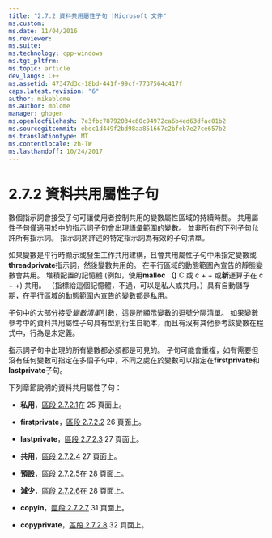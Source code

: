 ```yaml
---
title: "2.7.2 資料共用屬性子句 |Microsoft 文件"
ms.custom: 
ms.date: 11/04/2016
ms.reviewer: 
ms.suite: 
ms.technology: cpp-windows
ms.tgt_pltfrm: 
ms.topic: article
dev_langs: C++
ms.assetid: 47347d3c-18bd-441f-99cf-7737564c417f
caps.latest.revision: "6"
author: mikeblome
ms.author: mblome
manager: ghogen
ms.openlocfilehash: 7e3fbc78792034c60c94972ca6b4ed63dfac01b2
ms.sourcegitcommit: ebec1d449f2bd98aa851667c2bfeb7e27ce657b2
ms.translationtype: MT
ms.contentlocale: zh-TW
ms.lasthandoff: 10/24/2017
---
```

# <a name="272-data-sharing-attribute-clauses"></a>2.7.2 資料共用屬性子句
數個指示詞會接受子句可讓使用者控制共用的變數屬性區域的持續時間。 共用屬性子句僅適用於中的指示詞子句會出現語彙範圍的變數。 並非所有的下列子句允許所有指示詞。 指示詞將詳述的特定指示詞為有效的子句清單。  
  
 如果變數是平行時顯示或發生工作共用建構，且會共用屬性子句中未指定變數或**threadprivate**指示詞，然後變數共用的。 在平行區域的動態範圍內宣告的靜態變數會共用。 堆積配置的記憶體 (例如，使用**malloc （)** C 或 c + + 或**新**運算子在 c + +) 共用。 （指標給這個記憶體，不過，可以是私人或共用。）具有自動儲存期，在平行區域的動態範圍內宣告的變數都是私用。  
  
 子句中的大部分接受*變數清單*引數，這是所顯示變數的逗號分隔清單。 如果變數參考中的資料共用屬性子句具有型別衍生自範本，而且有沒有其他參考該變數在程式中，行為是未定義。  
  
 指示詞子句中出現的所有變數都必須都是可見的。 子句可能會重複，如有需要但沒有任何變數可指定在多個子句中，不同之處在於變數可以指定在**firstprivate**和**lastprivate**子句。  
  
 下列章節說明的資料共用屬性子句：  
  
-   **私用**，[區段 2.7.2.1](../../parallel/openmp/2-7-2-1-private.md)在 25 頁面上。  
  
-   **firstprivate**，[區段 2.7.2.2](../../parallel/openmp/2-7-2-2-firstprivate.md) 26 頁面上。  
  
-   **lastprivate**，[區段 2.7.2.3](../../parallel/openmp/2-7-2-3-lastprivate.md) 27 頁面上。  
  
-   **共用**，[區段 2.7.2.4](../../parallel/openmp/2-7-2-4-shared.md) 27 頁面上。  
  
-   **預設**，[區段 2.7.2.5](../../parallel/openmp/2-7-2-5-default.md)在 28 頁面上。  
  
-   **減少**，[區段 2.7.2.6](../../parallel/openmp/2-7-2-6-reduction.md)在 28 頁面上。  
  
-   **copyin**，[區段 2.7.2.7](../../parallel/openmp/2-7-2-7-copyin.md) 31 頁面上。  
  
-   **copyprivate**，[區段 2.7.2.8](../../parallel/openmp/2-7-2-8-copyprivate.md) 32 頁面上。